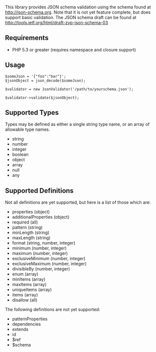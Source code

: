This library provides JSON schema validation using the schema found at http://json-schema.org. 
Note that it is not yet feature complete, but does support basic validation. The JSON schema
draft can be found at http://tools.ietf.org/html/draft-zyp-json-schema-03

## Requirements
- PHP 5.3 or greater (requires namespace and closure support)

## Usage

    $someJson = '{"foo":"bar"}';
    $jsonObject = json_decode($someJson);
    
    $validator = new JsonValidator('/path/to/yourschema.json');
    
    $validator->validate($jsonObject);


## Supported Types

Types may be defined as either a single string type name, or an array of allowable
type names.

- string
- number
- integer
- boolean
- object
- array
- null
- any

## Supported Definitions

Not all definitions are yet supported, but here is a list of those which are:

- properties (object)
- additionalProperties (object)
- required (all)
- pattern (string)
- minLength (string)
- maxLength (string)
- format (string, number, integer)
- minimum (number, integer)
- maximum (number, integer)
- exclusiveMinimum (number, integer)
- exclusiveMaximum (number, integer)
- divisibleBy (number, integer)
- enum (array)
- minItems (array)
- maxItems (array)
- uniqueItems (array)
- items (array)
- disallow (all)

The following definitions are not yet supported:

- patternProperties
- dependencies
- extends
- id
- $ref
- $schema